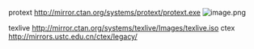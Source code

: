 protext
http://mirror.ctan.org/systems/protext/protext.exe
![image.png](https://upload-images.jianshu.io/upload_images/18339009-5b9fc97bdff73650.png?imageMogr2/auto-orient/strip%7CimageView2/2/w/1240)

texlive
http://mirror.ctan.org/systems/texlive/Images/texlive.iso
ctex
http://mirrors.ustc.edu.cn/ctex/legacy/
